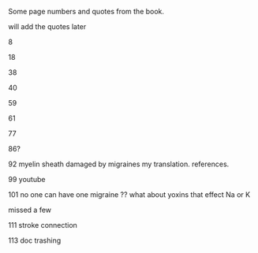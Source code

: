 
Some page numbers and quotes from the book.

will add the quotes later

8


18


38

40




59



61



77



86?

92 myelin sheath damaged by migraines my translation. references.


99 youtube



101 no one can have one migraine ?? what about yoxins that effect Na or K




missed a few


111 stroke connection

113 doc trashing



